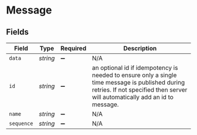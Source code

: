 # Message


## Fields

| Field                                                                                                                                                                           | Type                                                                                                                                                                            | Required                                                                                                                                                                        | Description                                                                                                                                                                     |
| ------------------------------------------------------------------------------------------------------------------------------------------------------------------------------- | ------------------------------------------------------------------------------------------------------------------------------------------------------------------------------- | ------------------------------------------------------------------------------------------------------------------------------------------------------------------------------- | ------------------------------------------------------------------------------------------------------------------------------------------------------------------------------- |
| `data`                                                                                                                                                                          | *string*                                                                                                                                                                        | :heavy_minus_sign:                                                                                                                                                              | N/A                                                                                                                                                                             |
| `id`                                                                                                                                                                            | *string*                                                                                                                                                                        | :heavy_minus_sign:                                                                                                                                                              | an optional id if idempotency is needed to ensure only a single time message is published during retries. If not specified then server will automatically add an id to message. |
| `name`                                                                                                                                                                          | *string*                                                                                                                                                                        | :heavy_minus_sign:                                                                                                                                                              | N/A                                                                                                                                                                             |
| `sequence`                                                                                                                                                                      | *string*                                                                                                                                                                        | :heavy_minus_sign:                                                                                                                                                              | N/A                                                                                                                                                                             |